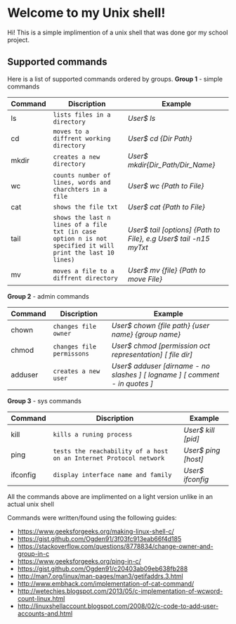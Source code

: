 # Welcome to my Unix shell!

Hi! This is a simple implimention of a unix shell that was done gor my school project.



## Supported commands

Here is a list of supported commands ordered by groups.
**Group 1** - simple commands

|Command        |Discription|Example|
|----------------|-------------------------------|-----------------------------|
|ls|`lists files in a directory`           |*User$ ls*            |
|cd         |`moves to a diffrent working directory`           |*User$ cd {Dir Path}*             |
|mkdir|`creates a new directory`|*User$ mkdir{Dir_Path/Dir_Name}*|
|wc|`counts number of lines, words and charchters in a file `|*User$ wc {Path to File}*|
|cat|`shows the file txt`|*User$ cat {Path to File}*|
|tail|`shows the last n lines of a file txt (in case option n is not specified it will print the last 10 lines)`|*User$ tail [options] {Path to File}, e.g User$ tail -n15 myTxt*|
|mv|`moves a file to a diffrent directory`|*User$ mv {file} {Path to move File}*|

**Group 2** - admin commands

|Command        |Discription|Example|
|----------------|-------------------------------|-----------------------------|
|chown|`changes file owner`           |*User$ chown {file path} {user name} {group name}*            |
|chmod         |`changes file permissons`           |*User$ chmod [permission oct representation] [ file dir]*             |
|adduser|`creates a new user`|*User$ adduser [dirname - no slashes ] [ logname ] [ comment - in quotes ]*|

**Group 3** - sys commands

|Command        |Discription|Example|
|----------------|-------------------------------|-----------------------------|
|kill|`kills a runing process`           |*User$ kill [pid]*            |
|ping|`tests the reachability of a host on an Internet Protocol network `           |*User$ ping [host]*             |
|ifconfig|`display interface name and family`|*User$ ifconfig*|

All the commands above are implimented on a light version unlike in an actual unix shell

Commands were written/found using the following guides:

 - https://www.geeksforgeeks.org/making-linux-shell-c/
 - https://gist.github.com/Ogden91/3f03fc913eab66f4d185
 - https://stackoverflow.com/questions/8778834/change-owner-and-group-in-c
 - https://www.geeksforgeeks.org/ping-in-c/
 - https://gist.github.com/Ogden91/c20403ab09eb638fb288
 - http://man7.org/linux/man-pages/man3/getifaddrs.3.html
 - http://www.embhack.com/implementation-of-cat-command/
 - http://wetechies.blogspot.com/2013/05/c-implementation-of-wcword-count-linux.html
 - http://linuxshellaccount.blogspot.com/2008/02/c-code-to-add-user-accounts-and.html
